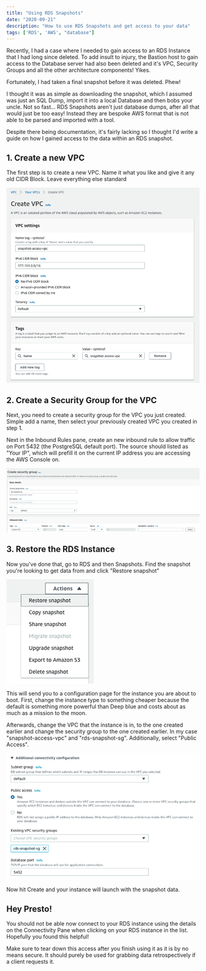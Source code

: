 ```yaml
---
title: "Using RDS Snapshots"
date: "2020-09-21"
description: "How to use RDS Snapshots and get access to your data"
tags: ['RDS', 'AWS', "database"]
---
```


Recently, I had a case where I needed to gain access to an RDS Instance that I had long since deleted. To add insult to injury, the Bastion host to gain access to the Database server had also been deleted and it's VPC, Security Groups and all the other architecture components! Yikes.

Fortunately, I had taken a final snapshot before it was deleted. Phew!

I thought it was as simple as downloading the snapshot, which I assumed was just an SQL Dump, import it into a local Database and then bobs your uncle. Not so fast... RDS Snapshots aren't just database dumps, after all that would just be too easy! Instead they are bespoke AWS format that is not able to be parsed and imported with a tool.

Despite there being documentation, it's fairly lacking so I thought I'd write a guide on how I gained access to the data within an RDS snapshot.

## 1. Create a new VPC

The first step is to create a new VPC. Name it what you like and give it any old CIDR Block. Leave everything else standard

<div class="image">
  <img alt="Screenshot of creating a VPC" src="../../assets/images/create-vpc.png"/>
</div>

## 2. Create a Security Group for the VPC

Next, you need to create a security group for the VPC you just created.
Simple add a name, then select your previously created VPC you created in step 1.

Next in the Inbound Rules pane, create an new inbound rule to allow traffic on Port 5432 (the PostgreSQL default port). The source should listed as "Your IP", which will prefill it on the current IP address you are accessing the AWS Console on.

<div class="image">
  <img alt="Creating a AWS Security Group" src="../../assets/images/create-sg.png"/>
</div>

## 3. Restore the RDS Instance

Now you've done that, go to RDS and then Snapshots.
Find the snapshot you're looking to get data from and click "Restore snapshot"

<div class="image">
<img alt="Select to restore the RDS Snapshot" src="../../assets/images/restore-rds.png"/>
</div>

This will send you to a configuration page for the instance you are about to boot.
First, change the instance type to something cheaper because the default is something more powerful than Deep blue and costs about as much as a mission to the moon.

Afterwards, change the VPC that the instance is in, to the one created earlier and change the security group to the one created earlier. In my case "snapshot-access-vpc" and "rds-snapshot-sg". Additionally, select "Public Access".

<div class="image">
  <img alt="Restore RDS Options" src="../../assets/images/restore-rds-options.png"/>
</div>

Now hit Create and your instance will launch with the snapshot data.

## Hey Presto!

You should not be able now connect to your RDS instance using the details on the Connectivity Pane when clicking on your RDS instance in the list. Hopefully you found this helpful!

Make sure to tear down this access after you finish using it as it is by no means secure. It should purely be used for grabbing data retrospectively if a client requests it.
